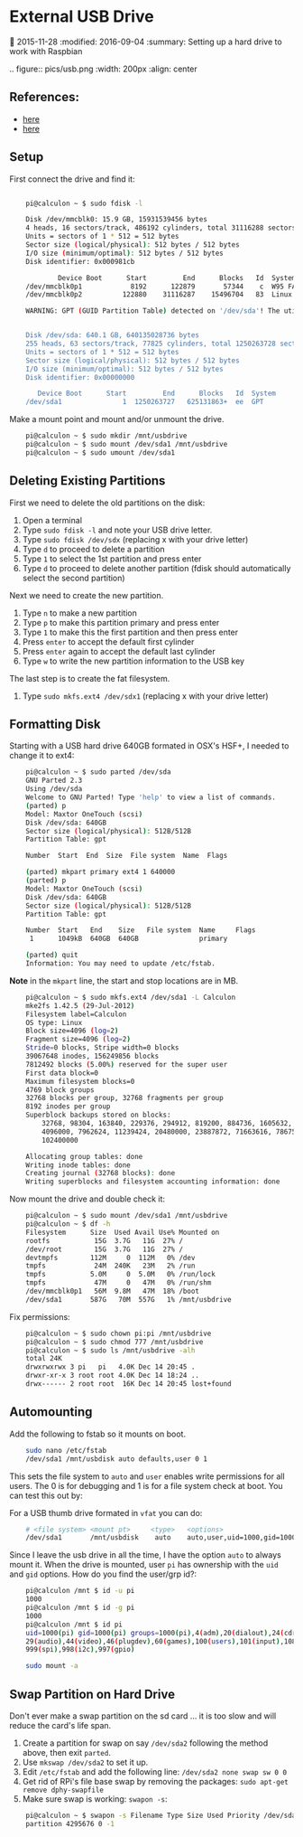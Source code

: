 
# External USB Drive

:date: 2015-11-28
:modified: 2016-09-04
:summary: Setting up a hard drive to work with Raspbian

.. figure:: pics/usb.png
	:width: 200px
	:align: center

## References:

- [here](http://devtidbits.com/2013/03/21/using-usb-external-hard-disk-flash-drives-with-to-your-raspberry-pi/) 
- [here](https://dottheslash.wordpress.com/2011/11/29/deleting-all-partitions-on-a-usb-drive/)

## Setup

First connect the drive and find it:

```bash

    pi@calculon ~ $ sudo fdisk -l

    Disk /dev/mmcblk0: 15.9 GB, 15931539456 bytes
    4 heads, 16 sectors/track, 486192 cylinders, total 31116288 sectors
    Units = sectors of 1 * 512 = 512 bytes
    Sector size (logical/physical): 512 bytes / 512 bytes
    I/O size (minimum/optimal): 512 bytes / 512 bytes
    Disk identifier: 0x000981cb

            Device Boot      Start         End      Blocks   Id  System
    /dev/mmcblk0p1            8192      122879       57344    c  W95 FAT32 (LBA)
    /dev/mmcblk0p2          122880    31116287    15496704   83  Linux

    WARNING: GPT (GUID Partition Table) detected on '/dev/sda'! The util fdisk doesn't support GPT. Use GNU Parted.


    Disk /dev/sda: 640.1 GB, 640135028736 bytes
    255 heads, 63 sectors/track, 77825 cylinders, total 1250263728 sectors
    Units = sectors of 1 * 512 = 512 bytes
    Sector size (logical/physical): 512 bytes / 512 bytes
    I/O size (minimum/optimal): 512 bytes / 512 bytes
    Disk identifier: 0x00000000

       Device Boot      Start         End      Blocks   Id  System
    /dev/sda1               1  1250263727   625131863+  ee  GPT
```

Make a mount point and mount and/or unmount the drive.

```bash
    pi@calculon ~ $ sudo mkdir /mnt/usbdrive
    pi@calculon ~ $ sudo mount /dev/sda1 /mnt/usbdrive
    pi@calculon ~ $ sudo umount /dev/sda1
```

## Deleting Existing Partitions

First we need to delete the old partitions on the disk:

1. Open a terminal
1. Type `sudo fdisk -l` and note your USB drive letter.
1. Type `sudo fdisk /dev/sdx` (replacing x with your drive letter)
1. Type `d` to proceed to delete a partition
1. Type `1` to select the 1st partition and press enter
1. Type `d` to proceed to delete another partition (fdisk should automatically select the second partition)

Next we need to create the new partition.

1. Type `n` to make a new partition
1. Type `p` to make this partition primary and press enter
1. Type `1` to make this the first partition and then press enter
1. Press `enter` to accept the default first cylinder
1. Press `enter` again to accept the default last cylinder
1. Type `w` to write the new partition information to the USB key

The last step is to create the fat filesystem.

1. Type `sudo mkfs.ext4 /dev/sdx1` (replacing x with your drive letter)

## Formatting Disk

Starting with a USB hard drive 640GB formated in OSX's HSF+, I needed to
change it to ext4:

```bash
    pi@calculon ~ $ sudo parted /dev/sda
    GNU Parted 2.3
    Using /dev/sda
    Welcome to GNU Parted! Type 'help' to view a list of commands.
    (parted) p
    Model: Maxtor OneTouch (scsi)
    Disk /dev/sda: 640GB
    Sector size (logical/physical): 512B/512B
    Partition Table: gpt

    Number  Start  End  Size  File system  Name  Flags

    (parted) mkpart primary ext4 1 640000
    (parted) p
    Model: Maxtor OneTouch (scsi)
    Disk /dev/sda: 640GB
    Sector size (logical/physical): 512B/512B
    Partition Table: gpt

    Number  Start   End    Size   File system  Name     Flags
     1      1049kB  640GB  640GB               primary

    (parted) quit
    Information: You may need to update /etc/fstab.
```

**Note** in the `mkpart` line, the start and stop locations are in MB.

```bash
    pi@calculon ~ $ sudo mkfs.ext4 /dev/sda1 -L Calculon
    mke2fs 1.42.5 (29-Jul-2012)
    Filesystem label=Calculon
    OS type: Linux
    Block size=4096 (log=2)
    Fragment size=4096 (log=2)
    Stride=0 blocks, Stripe width=0 blocks
    39067648 inodes, 156249856 blocks
    7812492 blocks (5.00%) reserved for the super user
    First data block=0
    Maximum filesystem blocks=0
    4769 block groups
    32768 blocks per group, 32768 fragments per group
    8192 inodes per group
    Superblock backups stored on blocks:
        32768, 98304, 163840, 229376, 294912, 819200, 884736, 1605632, 2654208,
        4096000, 7962624, 11239424, 20480000, 23887872, 71663616, 78675968,
        102400000

    Allocating group tables: done
    Writing inode tables: done
    Creating journal (32768 blocks): done
    Writing superblocks and filesystem accounting information: done
```

Now mount the drive and double check it:

```bash
    pi@calculon ~ $ sudo mount /dev/sda1 /mnt/usbdrive
    pi@calculon ~ $ df -h
    Filesystem      Size  Used Avail Use% Mounted on
    rootfs           15G  3.7G   11G  27% /
    /dev/root        15G  3.7G   11G  27% /
    devtmpfs        112M     0  112M   0% /dev
    tmpfs            24M  240K   23M   2% /run
    tmpfs           5.0M     0  5.0M   0% /run/lock
    tmpfs            47M     0   47M   0% /run/shm
    /dev/mmcblk0p1   56M  9.8M   47M  18% /boot
    /dev/sda1       587G   70M  557G   1% /mnt/usbdrive
```

Fix permissions:

```bash
    pi@calculon ~ $ sudo chown pi:pi /mnt/usbdrive
    pi@calculon ~ $ sudo chmod 777 /mnt/usbdrive
    pi@calculon ~ $ sudo ls /mnt/usbdrive -alh
    total 24K
    drwxrwxrwx 3 pi   pi   4.0K Dec 14 20:45 .
    drwxr-xr-x 3 root root 4.0K Dec 14 18:24 ..
    drwx------ 2 root root  16K Dec 14 20:45 lost+found
```

## Automounting

Add the following to fstab so it mounts on boot.

```bash
    sudo nano /etc/fstab
    /dev/sda1 /mnt/usbdisk auto defaults,user 0 1
```

This sets the file system to `auto` and `user` enables write
permissions for all users. The 0 is for debugging and 1 is for a file
system check at boot. You can test this out by:

For a USB thumb drive formated in ``vfat`` you can do:

```bash
	# <file system> <mount pt>     <type>   <options>                  <dump>  <pass>
	/dev/sda1       /mnt/usbdisk    auto    auto,user,uid=1000,gid=1000  0       2
```

Since I leave the usb drive in all the time, I have the option `auto` to always mount it.
When the drive is mounted, user `pi` has ownership with the `uid` and `gid`
options. How do you find the user/grp id?:

```bash
	pi@calculon /mnt $ id -u pi
	1000
	pi@calculon /mnt $ id -g pi
	1000
	pi@calculon /mnt $ id pi
	uid=1000(pi) gid=1000(pi) groups=1000(pi),4(adm),20(dialout),24(cdrom),27(sudo),
	29(audio),44(video),46(plugdev),60(games),100(users),101(input),108(netdev),
	999(spi),998(i2c),997(gpio)
```

```bash
    sudo mount -a
```

## Swap Partition on Hard Drive

Don't ever make a swap partition on the sd card ... it is too slow and
will reduce the card's life span.

1. Create a partition for swap on say `/dev/sda2` following the method
   above, then exit `parted`.
2. Use `mkswap /dev/sda2` to set it up.
3. Edit `/etc/fstab` and add the following line:
   `/dev/sda2 none swap sw 0 0`
4. Get rid of RPi's file base swap by removing the packages:
   `sudo apt-get remove dphy-swapfile`
5. Make sure swap is working: `swapon -s`:

```bash
   	pi@calculon ~ $ swapon -s Filename Type Size Used Priority /dev/sda2
   	partition 4295676 0 -1
```
